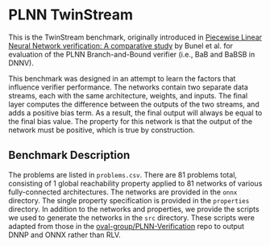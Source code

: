 # PLNN TwinStream

This is the TwinStream benchmark, originally introduced in [Piecewise Linear Neural Network verification: A comparative study](https://arxiv.org/pdf/1711.00455v1.pdf) by Bunel et al. for evaluation of the PLNN Branch-and-Bound verifier (i.e., BaB and BaBSB in DNNV).

This benchmark was designed in an attempt to learn the factors that influence verifier performance. 
The networks contain two separate data streams, each with the same architecture, weights, and inputs. 
The final layer computes the difference between the outputs of the two streams, and adds a positive bias term.
As a result, the final output will always be equal to the final bias value.
The property for this network is that the output of the network must be positive, which is true by construction.


## Benchmark Description

The problems are listed in `problems.csv`.
There are 81 problems total, consisting of 1 global reachability property applied to 81 networks of various fully-connected architectures.
The networks are provided in the `onnx` directory.
The single property specification is provided in the `properties` directory.
In addition to the networks and properties, we provide the scripts we used to generate the networks in the `src` directory.
These scripts were adapted from those in the [oval-group/PLNN-Verification](https://github.com/oval-group/PLNN-verification) repo to output DNNP and ONNX rather than RLV.
